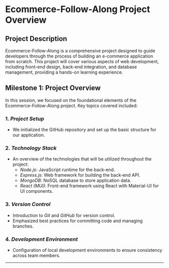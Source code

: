 # Ecommerce-Follow-Along Project Overview

## Project Description
Ecommerce-Follow-Along is a comprehensive project designed to guide developers through the process of building an e-commerce application from scratch. This project will cover various aspects of web development, including front-end design, back-end integration, and database management, providing a hands-on learning experience.

## Milestone 1: Project Overview

In this session, we focused on the foundational elements of the Ecommerce-Follow-Along project. Key topics covered included:

### 1. *Project Setup*
   - We initialized the GitHub repository and set up the basic structure for our application.

### 2. *Technology Stack*
   - An overview of the technologies that will be utilized throughout the project:
     - *Node.js*: JavaScript runtime for the back-end.
     - *Express.js*: Web framework for building the back-end API.
     - *MongoDB*: NoSQL database to store application data.
     - *React (MUI)*: Front-end framework using React with Material-UI for UI components.

### 3. *Version Control*
   - Introduction to *Git* and *GitHub* for version control.
   - Emphasized best practices for committing code and managing branches.

### 4. *Development Environment*
   - Configuration of local development environments to ensure consistency across team members.

---
